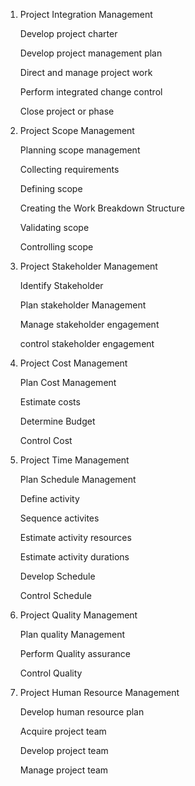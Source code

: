 1) Project Integration Management

	Develop project charter
	
	Develop project management plan
	
	Direct and manage project work
	
	Perform integrated change control
	
	Close project or phase
	


2) Project Scope Management

	Planning scope management
	
	Collecting requirements
	
	Defining scope
	
	Creating the Work Breakdown Structure
	
	Validating scope
	
	Controlling scope

3) Project Stakeholder Management

	Identify Stakeholder
	
	Plan stakeholder Management
	
	Manage stakeholder engagement
	
	control stakeholder engagement

4) Project Cost Management

	Plan Cost Management
	
	Estimate costs
	
	Determine Budget
	
	Control Cost

5) Project Time Management

	Plan Schedule Management
	
	Define activity
	
	Sequence activites
	
	Estimate activity resources 
	
	Estimate activity durations
	
	Develop Schedule
	
	Control Schedule

6) Project Quality Management

	Plan quality Management
	
	Perform Quality assurance
	
	Control Quality
	
7) Project Human Resource Management

	Develop human resource plan
	
	Acquire project team
	
	Develop project team
	
	Manage project team
	
	


